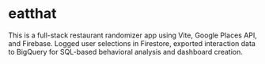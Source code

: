 # eatthat

This is a full-stack restaurant randomizer app using Vite, Google Places API, and Firebase. Logged user selections in Firestore, exported interaction data to BigQuery for SQL-based behavioral analysis and dashboard creation.
